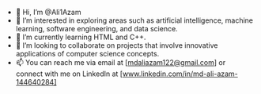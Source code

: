 - 👋 Hi, I’m @Ali1Azam
- 👀 I’m interested in exploring areas such as artificial intelligence, machine learning, software engineering, and data science.
- 🌱 I’m currently learning HTML and C++.
- 💞️ I’m looking to collaborate on projects that involve innovative applications of computer science concepts.
- 📫 You can reach me via email at [mdaliazam122@gmail.com] or connect with me on LinkedIn at [www.linkedin.com/in/md-ali-azam-144640284]

<!---
Ali1Azam/Ali1Azam is a ✨ special ✨ repository because its `README.md` (this file) appears on your GitHub profile.
You can click the Preview link to take a look at your changes.
--->
